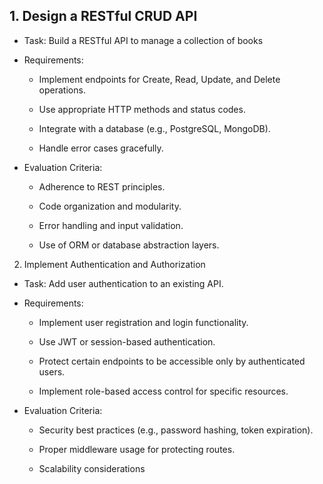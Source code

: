 
## 1. Design a RESTful CRUD API

-   Task: Build a RESTful API to manage a collection of books

-   Requirements:

	- Implement endpoints for Create, Read, Update, and Delete operations.

	- Use appropriate HTTP methods and status codes.
  
	- Integrate with a database (e.g., PostgreSQL, MongoDB).
  
	- Handle error cases gracefully.

-  Evaluation Criteria:

	-  Adherence to REST principles.

	-  Code organization and modularity.

	-  Error handling and input validation.

	-  Use of ORM or database abstraction layers.

2. Implement Authentication and Authorization

-   Task: Add user authentication to an existing API.

-  Requirements:

	- Implement user registration and login functionality.

	-  Use JWT or session-based authentication.

	-  Protect certain endpoints to be accessible only by authenticated users.

	- Implement role-based access control for specific resources.

-  Evaluation Criteria:

    -  Security best practices (e.g., password hashing, token expiration).

    -  Proper middleware usage for protecting routes.

    -  Scalability considerations
